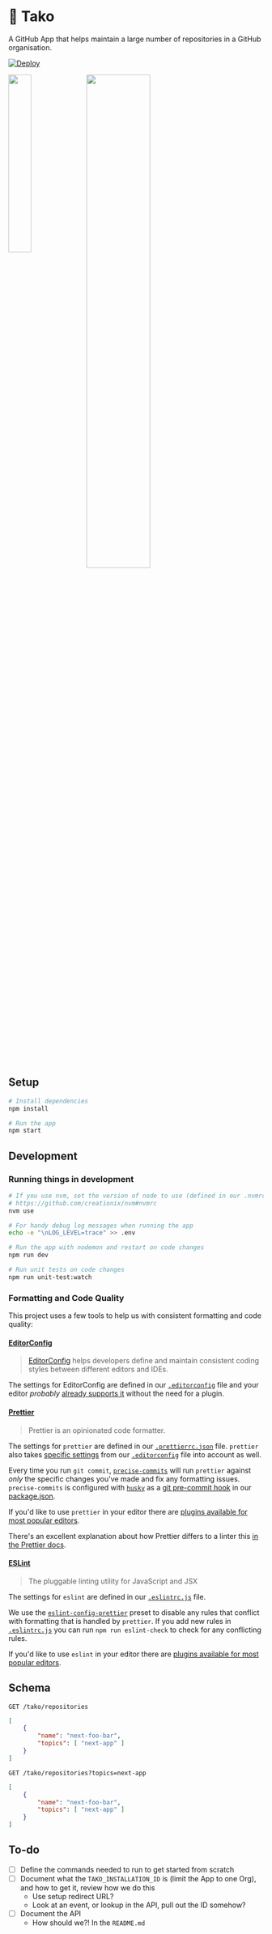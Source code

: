 # 🐙 Tako

A GitHub App that helps maintain a large number of repositories in a GitHub organisation.

[![Deploy](https://www.herokucdn.com/deploy/button.svg)](https://heroku.com/deploy)

<img width="30%" align="left" src="https://user-images.githubusercontent.com/224547/46536555-c29d1180-c8a6-11e8-92c2-f3141da0d6da.png" />

<img width="50%" align="" src="https://user-images.githubusercontent.com/224547/46534085-e65c5980-c89e-11e8-90b7-06e060217de1.png" />

## Setup

```sh
# Install dependencies
npm install

# Run the app
npm start
```

## Development

### Running things in development

```sh
# If you use nvm, set the version of node to use (defined in our .nvmrc)
# https://github.com/creationix/nvm#nvmrc
nvm use

# For handy debug log messages when running the app
echo -e "\nLOG_LEVEL=trace" >> .env

# Run the app with nodemon and restart on code changes
npm run dev

# Run unit tests on code changes
npm run unit-test:watch
```

### Formatting and Code Quality

This project uses a few tools to help us with consistent formatting and code
quality:

#### [EditorConfig](https://editorconfig.org/)

> [EditorConfig](https://editorconfig.org/) helps developers define and maintain
> consistent coding styles between different editors and IDEs.

The settings for EditorConfig are defined in our [`.editorconfig`](.editorconfig)
file and your editor _probably_ [already supports it](https://editorconfig.org/#download)
without the need for a plugin.

#### [Prettier](https://www.npmjs.com/package/prettier)

> Prettier is an opinionated code formatter.

The settings for `prettier` are defined in our [`.prettierrc.json`](.prettierrc.json)
file. `prettier` also takes [specific settings](https://prettier.io/docs/en/api.html#prettierresolveconfigfilepath-options)
from our [`.editorconfig`](.editorconfig) file into account as well.

Every time you run `git commit`, [`precise-commits`](https://www.npmjs.com/package/precise-commits)
will run `prettier` against _only_ the specific changes you've made and fix any
formatting issues. `precise-commits` is configured with [`husky`](https://www.npmjs.com/package/husky)
as a [git pre-commit hook](https://git-scm.com/docs/githooks#_pre_commit) in our
[package.json](package.json).

If you'd like to use `prettier` in your editor there are [plugins available for most popular editors](https://prettier.io/docs/en/editors.html).

There's an excellent explanation about how Prettier differs to a linter this [in the Prettier docs](https://prettier.io/docs/en/comparison.html).

#### [ESLint](https://www.npmjs.com/package/eslint)

> The pluggable linting utility for JavaScript and JSX

The settings for `eslint` are defined in our [`.eslintrc.js`](.eslintrc.js) file.

We use the [`eslint-config-prettier`](https://www.npmjs.com/package/eslint-config-prettier)
preset to disable any rules that conflict with formatting that is handled by
`prettier`. If you add new rules in [`.eslintrc.js`](.eslintrc.js) you can run
`npm run eslint-check` to check for any conflicting rules.

If you'd like to use `eslint` in your editor there are [plugins available for most popular editors](https://eslint.org/docs/user-guide/integrations#editors/).

## Schema

`GET /tako/repositories`

```json
[
    {
        "name": "next-foo-bar",
        "topics": [ "next-app" ]
    }
]
```

`GET /tako/repositories?topics=next-app`

```json
[
    {
        "name": "next-foo-bar",
        "topics": [ "next-app" ]
    }
]
```

## To-do

- [ ] Define the commands needed to run to get started from scratch
- [ ] Document what the `TAKO_INSTALLATION_ID` is (limit the App to one Org), and how to get it, review how we do this
  * Use setup redirect URL?
  * Look at an event, or lookup in the API, pull out the ID somehow?
- [ ] Document the API
  * How should we?! In the `README.md`